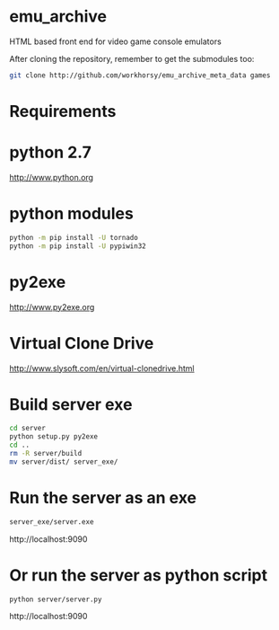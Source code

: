 # emu_archive
HTML based front end for video game console emulators

After cloning the repository, remember to get the submodules too:

~~~bash
git clone http://github.com/workhorsy/emu_archive_meta_data games
~~~

# Requirements

# python 2.7
http://www.python.org

# python modules

~~~bash
python -m pip install -U tornado
python -m pip install -U pypiwin32
~~~

# py2exe
http://www.py2exe.org

# Virtual Clone Drive
http://www.slysoft.com/en/virtual-clonedrive.html



# Build server exe

~~~bash
cd server
python setup.py py2exe
cd ..
rm -R server/build
mv server/dist/ server_exe/
~~~

# Run the server as an exe

~~~bash
server_exe/server.exe
~~~
http://localhost:9090

# Or run the server as python script

~~~bash
python server/server.py
~~~
http://localhost:9090
